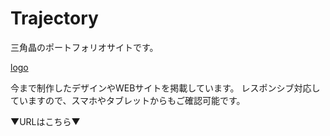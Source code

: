 # Trajectory

三角晶のポートフォリオサイトです。

[logo](URL)

今まで制作したデザインやWEBサイトを掲載しています。
レスポンシブ対応していますので、スマホやタブレットからもご確認可能です。

▼URLはこちら▼
